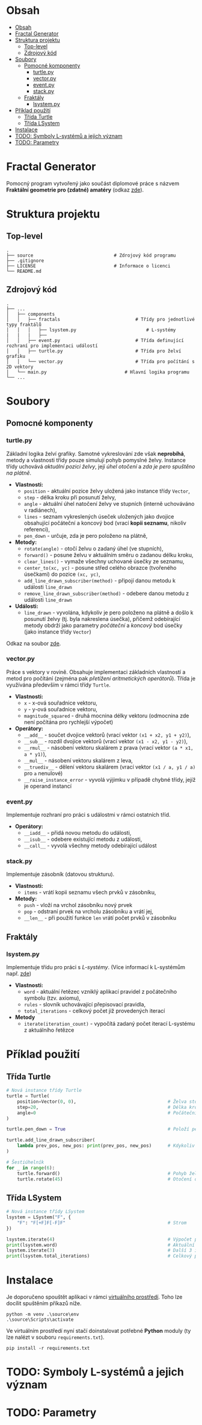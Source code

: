 # Obsah
- [Obsah](#obsah)
- [Fractal Generator](#fractal-generator)
- [Struktura projektu](#struktura-projektu)
  - [Top-level](#top-level)
  - [Zdrojový kód](#zdrojový-kód)
- [Soubory](#soubory)
  - [Pomocné komponenty](#pomocné-komponenty)
    - [turtle.py](#turtlepy)
    - [vector.py](#vectorpy)
    - [event.py](#eventpy)
    - [stack.py](#stackpy)
  - [Fraktály](#fraktály)
    - [lsystem.py](#lsystempy)
- [Příklad použití](#příklad-použití)
  - [Třída Turtle](#třída-turtle)
  - [Třída LSystem](#třída-lsystem)
- [Instalace](#instalace)
- [TODO: Symboly L-systémů a jejich význam](#todo-symboly-l-systémů-a-jejich-význam)
- [TODO: Parametry](#todo-parametry)

# Fractal Generator
Pomocný program vytvořený jako součást diplomové práce s názvem **Fraktální geometrie pro (zdatné) amatéry** (odkaz [zde](https://github.com/D4vEOFF/Diploma-Thesis)).

# Struktura projektu
## Top-level
```
.
├── source                              # Zdrojový kód programu
├── .gitignore                          
├── LICENSE                             # Informace o licenci
└── README.md
```

## Zdrojový kód
```
.
├── ...
│   ├── components
│   │   ├── fractals                            # Třídy pro jednotlivé typy fraktálů
│   │   │   ├── lsystem.py                          # L-systémy
|   |   |   ├── 
│   │   ├── event.py                            # Třída definující rozhraní pro implementaci událostí
│   │   ├── turtle.py                           # Třída pro želví grafiku
│   │   └── vector.py                           # Třída pro počítání s 2D vektory
│   └── main.py                             # Hlavní logika programu
└── ...
```

# Soubory

## Pomocné komponenty

### turtle.py
Základní logika želví grafiky. Samotné vykreslování zde však **neprobíhá**, metody a vlastnosti třídy pouze simulují pohyb pomyslné želvy. Instance třídy uchovává *aktuální pozici želvy*, její *úhel otočení* a *zda je pero spuštěno na plátně*.
- **Vlastnosti:**
  - `position` - aktuální pozice želvy uložená jako instance třídy `Vector`,
  - `step` - délka kroku při posunutí želvy,
  - `angle` - aktuální úhel natočení želvy ve stupních (interně uchováváno v radiánech),
  - `lines` - seznam vykreslených úseček uložených jako dvojice obsahující počáteční a koncový bod (vrací **kopii seznamu**, nikoliv referenci),
  - `pen_down` - určuje, zda je pero položeno na plátně,
- **Metody:**
  - `rotate(angle)` - otočí želvu o zadaný úhel (ve stupních),
  - `forward()` - posune želvu v aktuálním směru o zadanou délku kroku,
  - `clear_lines()` - vymaže všechny uchované úsečky ze seznamu,
  - `center_to(xc, yc)` - posune střed celého obrazce (tvořeného úsečkami) do pozice `(xc, yc)`,
  - `add_line_drawn_subscriber(method)` - připojí danou metodu k události `line_drawn`
  - `remove_line_drawn_subscriber(method)` - odebere danou metodu z události `line_drawn`
- **Události:**
  - `line_drawn` - vyvolána, kdykoliv je pero položeno na plátně a došlo k posunutí želvy (tj. byla nakreslena úsečka), přičemž odebírající metody obdrží jako parametry *počáteční* a *koncový* bod úsečky (jako instance třídy `Vector`)

Odkaz na soubor [zde](source/main.py).

### vector.py
Práce s vektory v rovině. Obsahuje implementaci základních vlastností a metod pro počítání (zejména pak *přetížení aritmetických operátorů*). Třída je využívána především v rámci třídy `Turtle`.
- **Vlastnosti:**
  - `x` - x-ová souřadnice vektoru,
  - `y` - y-ová souřadnice vektoru,
  - `magnitude_squared` - druhá mocnina délky vektoru (odmocnina zde není počítána pro rychlejší výpočet)
- **Operátory:**
  - `__add__` - součet dvojice vektorů (vrací vektor `(x1 + x2, y1 + y2)`),
  - `__sub__` - rozdíl dvojice vektorů (vrací vektor `(x1 - x2, y1 - y2)`),
  - `__rmul__` - násobení vektoru skalárem z prava (vrací vektor `(a * x1, a * y1)`),
  - `__mul__` - násobení vektoru skalárem z leva,
  - `__truediv__` - dělení vektoru skalárem (vrací vektor `(x1 / a, y1 / a)` pro `a` nenulové)
  - `__raise_instance_error` - vyvolá výjimku v případě chybné třídy, jejíž je operand instancí

### event.py
Implementuje rozhraní pro práci s událostmi v rámci ostatních tříd.
- **Operátory:**
  - `__iadd__` - přidá novou metodu do události,
  - `__isub__` - odebere existující metodu z události,
  - `__call__` - vyvolá všechny metody odebírající událost

### stack.py
Implementuje zásobník (datovou strukturu).
- **Vlastnosti:**
  - `items` - vrátí kopii seznamu všech prvků v zásobníku,
- **Metody:**
  - `push` - vloží na vrchol zásobníku nový prvek
  - `pop` - odstraní prvek na vrcholu zásobníku a vrátí jej,
  - `__len__` - při použití funkce `len` vrátí počet prvků v zásobníku

## Fraktály

### lsystem.py
Implementuje třídu pro práci s *L-systémy*. (Více informací k L-systémům např. [zde](https://en.wikipedia.org/wiki/L-system#:~:text=An%20L%2Dsystem%20consists%20of,generated%20strings%20into%20geometric%20structures.))
- **Vlastnosti:**
  - `word` - aktuální řetězec vzniklý aplikací pravidel z počátečního symbolu (tzv. axiomu),
  - `rules` - slovník uchovávající přepisovací pravidla,
  - `total_iterations` - celkový počet již provedených iterací
- **Metody**
  - `iterate(iteration_count)` - vypočítá zadaný počet iterací L-systému z aktuálního řetězce

# Příklad použití
## Třída Turtle
```python
# Nová instance třídy Turtle
turtle = Turtle(
    position=Vector(0, 0),                                  # Želva stojí v počátku
    step=20,                                                # Délka kroku (vektoru) želvy při posunutí
    angle=0                                                 # Počáteční úhel
)

turtle.pen_down = True                                      # Položí pero na plátno

turtle.add_line_drawn_subscriber(
    lambda prev_pos, new_pos: print(prev_pos, new_pos)      # Kdykoliv se želva posune na plátně a pero je dole, vypíšeme koncové body úsečky
)    

# Šestiúhelník
for _ in range(6):
    turtle.forward()                                        # Pohyb želvy vpřed
    turtle.rotate(45)                                       # Otočení o 45 stupňů
```

## Třída LSystem
```python
# Nová instance třídy LSystem
lsystem = LSystem("F", {
    "F": "F[+F]F[-F]F"                                      # Strom
})

lsystem.iterate(4)                                          # Výpočet prvních 4 iterací L-systému
print(lsystem.word)                                         # Aktuální řetězec
lsystem.iterate(3)                                          # Další 3 iterace
print(lsystem.total_iterations)                             # Celkový počet iterací provedených v L-systému (zde 7)
```

# Instalace
Je doporučeno spouštět aplikaci v rámci [virtuálního prostředí](https://wiki.python.org/moin/Virtualenv). Toho lze docílit spuštěním příkazů níže.
```
python -m venv .\source\env
.\source\Scripts\activate
```
Ve virtuálním prostředí nyní stačí doinstalovat potřebné **Python** moduly (ty lze nalézt v souboru `requirements.txt`).
```
pip install -r requirements.txt
```

# TODO: Symboly L-systémů a jejich význam

# TODO: Parametry